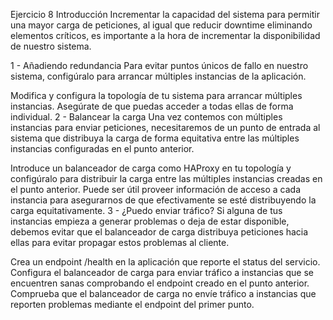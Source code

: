Ejercicio 8
Introducción
Incrementar la capacidad del sistema para permitir una mayor carga de peticiones, al igual que reducir downtime eliminando elementos críticos, es importante a la hora de incrementar la disponibilidad de nuestro sistema.

1 - Añadiendo redundancia
Para evitar puntos únicos de fallo en nuestro sistema, configúralo para arrancar múltiples instancias de la aplicación.

Modifica y configura la topología de tu sistema para arrancar múltiples instancias.
Asegúrate de que puedas acceder a todas ellas de forma individual.
2 - Balancear la carga
Una vez contemos con múltiples instancias para enviar peticiones, necesitaremos de un punto de entrada al sistema que distribuya la carga de forma equitativa entre las múltiples instancias configuradas en el punto anterior.

Introduce un balanceador de carga como HAProxy en tu topología y configúralo para distribuir la carga entre las múltiples instancias creadas en el punto anterior.
Puede ser útil proveer información de acceso a cada instancia para asegurarnos de que efectivamente se esté distribuyendo la carga equitativamente.
3 - ¿Puedo enviar tráfico?
Si alguna de tus instancias empieza a generar problemas o deja de estar disponible, debemos evitar que el balanceador de carga distribuya peticiones hacia ellas para evitar propagar estos problemas al cliente.

Crea un endpoint /health en la aplicación que reporte el status del servicio.
Configura el balanceador de carga para enviar tráfico a instancias que se encuentren sanas comprobando el endpoint creado en el punto anterior.
Comprueba que el balanceador de carga no envíe tráfico a instancias que reporten problemas mediante el endpoint del primer punto.